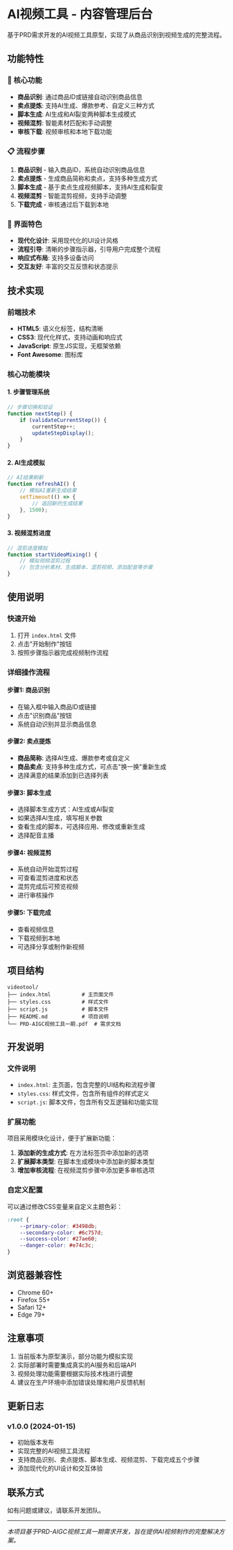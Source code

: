 # AI视频工具 - 内容管理后台

基于PRD需求开发的AI视频工具原型，实现了从商品识别到视频生成的完整流程。

## 功能特性

### 🎯 核心功能
- **商品识别**: 通过商品ID或链接自动识别商品信息
- **卖点提炼**: 支持AI生成、爆款参考、自定义三种方式
- **脚本生成**: AI生成和AI裂变两种脚本生成模式
- **视频混剪**: 智能素材匹配和手动调整
- **审核下载**: 视频审核和本地下载功能

### 📋 流程步骤
1. **商品识别** - 输入商品ID，系统自动识别商品信息
2. **卖点提炼** - 生成商品简称和卖点，支持多种生成方式
3. **脚本生成** - 基于卖点生成视频脚本，支持AI生成和裂变
4. **视频混剪** - 智能混剪视频，支持手动调整
5. **下载完成** - 审核通过后下载到本地

### 🎨 界面特色
- **现代化设计**: 采用现代化的UI设计风格
- **流程引导**: 清晰的步骤指示器，引导用户完成整个流程
- **响应式布局**: 支持多设备访问
- **交互友好**: 丰富的交互反馈和状态提示

## 技术实现

### 前端技术
- **HTML5**: 语义化标签，结构清晰
- **CSS3**: 现代化样式，支持动画和响应式
- **JavaScript**: 原生JS实现，无框架依赖
- **Font Awesome**: 图标库

### 核心功能模块

#### 1. 步骤管理系统
```javascript
// 步骤切换和验证
function nextStep() {
    if (validateCurrentStep()) {
        currentStep++;
        updateStepDisplay();
    }
}
```

#### 2. AI生成模拟
```javascript
// AI结果刷新
function refreshAI() {
    // 模拟AI重新生成结果
    setTimeout(() => {
        // 返回新的生成结果
    }, 1500);
}
```

#### 3. 视频混剪进度
```javascript
// 混剪进度模拟
function startVideoMixing() {
    // 模拟视频混剪过程
    // 包含分析素材、生成脚本、混剪视频、添加配音等步骤
}
```

## 使用说明

### 快速开始
1. 打开 `index.html` 文件
2. 点击"开始制作"按钮
3. 按照步骤指示器完成视频制作流程

### 详细操作流程

#### 步骤1: 商品识别
- 在输入框中输入商品ID或链接
- 点击"识别商品"按钮
- 系统自动识别并显示商品信息

#### 步骤2: 卖点提炼
- **商品简称**: 选择AI生成、爆款参考或自定义
- **商品卖点**: 支持多种生成方式，可点击"换一换"重新生成
- 选择满意的结果添加到已选择列表

#### 步骤3: 脚本生成
- 选择脚本生成方式：AI生成或AI裂变
- 如果选择AI生成，填写相关参数
- 查看生成的脚本，可选择应用、修改或重新生成
- 选择配音主播

#### 步骤4: 视频混剪
- 系统自动开始混剪过程
- 可查看混剪进度和状态
- 混剪完成后可预览视频
- 进行审核操作

#### 步骤5: 下载完成
- 查看视频信息
- 下载视频到本地
- 可选择分享或制作新视频

## 项目结构

```
videotool/
├── index.html          # 主页面文件
├── styles.css          # 样式文件
├── script.js           # 脚本文件
├── README.md           # 项目说明
└── PRD-AIGC视频工具一期.pdf  # 需求文档
```

## 开发说明

### 文件说明
- `index.html`: 主页面，包含完整的UI结构和流程步骤
- `styles.css`: 样式文件，包含所有组件的样式定义
- `script.js`: 脚本文件，包含所有交互逻辑和功能实现

### 扩展功能
项目采用模块化设计，便于扩展新功能：

1. **添加新的生成方式**: 在方法标签页中添加新的选项
2. **扩展脚本类型**: 在脚本生成模块中添加新的脚本类型
3. **增加审核流程**: 在视频混剪步骤中添加更多审核选项

### 自定义配置
可以通过修改CSS变量来自定义主题色彩：

```css
:root {
    --primary-color: #3498db;
    --secondary-color: #6c757d;
    --success-color: #27ae60;
    --danger-color: #e74c3c;
}
```

## 浏览器兼容性

- Chrome 60+
- Firefox 55+
- Safari 12+
- Edge 79+

## 注意事项

1. 当前版本为原型演示，部分功能为模拟实现
2. 实际部署时需要集成真实的AI服务和后端API
3. 视频处理功能需要根据实际技术栈进行调整
4. 建议在生产环境中添加错误处理和用户反馈机制

## 更新日志

### v1.0.0 (2024-01-15)
- 初始版本发布
- 实现完整的AI视频工具流程
- 支持商品识别、卖点提炼、脚本生成、视频混剪、下载完成五个步骤
- 添加现代化的UI设计和交互体验

## 联系方式

如有问题或建议，请联系开发团队。

---

*本项目基于PRD-AIGC视频工具一期需求开发，旨在提供AI视频制作的完整解决方案。*
